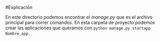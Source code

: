 #Explicación

En este directorio podemos encontrar el *manage.py* que es el archivo principal para correr comandos. En esta carpeta de proyecto podemos crear las aplicaciones que queramos con `python manage.py startapp Nombre_app`. 
